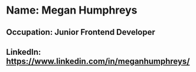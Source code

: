 # Name: Megan Humphreys
## Occupation: Junior Frontend Developer
## LinkedIn: https://www.linkedin.com/in/meganhumphreys/